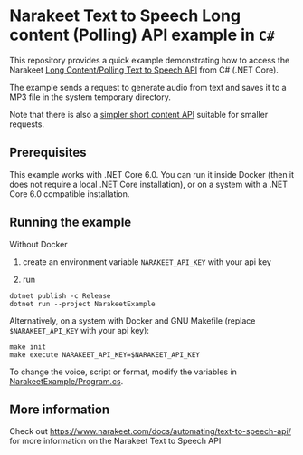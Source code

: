 # Narakeet Text to Speech Long content (Polling) API example in `C#`

This repository provides a quick example demonstrating how to access the Narakeet [Long Content/Polling Text to Speech API](https://www.narakeet.com/docs/automating/text-to-speech-api/) from C# (.NET Core). 

The example sends a request to generate audio from text and saves it to a MP3 file in the system temporary directory.

Note that there is also a [simpler short content API](https://github.com/narakeet/text-to-speech-api-csharp-example) suitable for smaller requests.

## Prerequisites

This example works with .NET Core 6.0. You can run it inside Docker (then it does not require a local .NET Core installation), or on a system with a .NET Core 6.0 compatible installation.

## Running the example

Without Docker 

1. create an environment variable `NARAKEET_API_KEY` with your api key

2. run
```
dotnet publish -c Release
dotnet run --project NarakeetExample
```

Alternatively, on a system with Docker and GNU Makefile (replace `$NARAKEET_API_KEY` with your api key):

```
make init
make execute NARAKEET_API_KEY=$NARAKEET_API_KEY
```

To change the voice, script or format, modify the variables in [NarakeetExample/Program.cs](NarakeetExample/Program.cs).

## More information

Check out <https://www.narakeet.com/docs/automating/text-to-speech-api/> for more information on the Narakeet Text to Speech API

